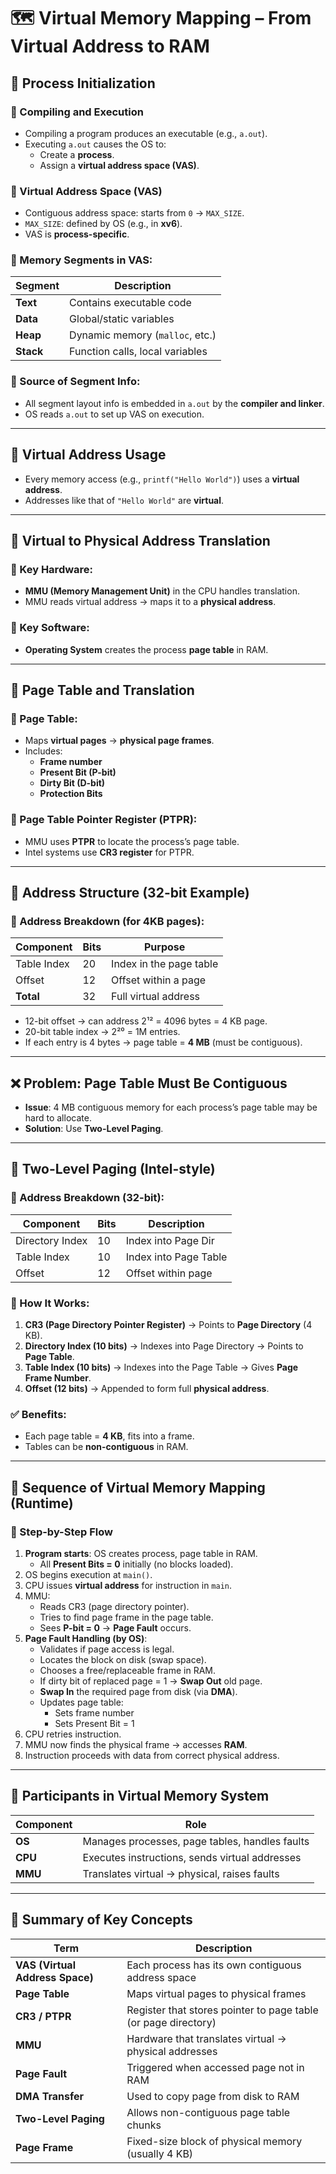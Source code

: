 # 🗺️ Virtual Memory Mapping – From Virtual Address to RAM

## 🧾 Process Initialization

### 🔹 Compiling and Execution

- Compiling a program produces an executable (e.g., `a.out`).
- Executing `a.out` causes the OS to:
    - Create a **process**.
    - Assign a **virtual address space (VAS)**.

### 🔹 Virtual Address Space (VAS)

- Contiguous address space: starts from `0` → `MAX_SIZE`.
- `MAX_SIZE`: defined by OS (e.g., in **xv6**).
- VAS is **process-specific**.

### 🔹 Memory Segments in VAS:

|Segment|Description|
|---|---|
|**Text**|Contains executable code|
|**Data**|Global/static variables|
|**Heap**|Dynamic memory (`malloc`, etc.)|
|**Stack**|Function calls, local variables|

### 🔹 Source of Segment Info:

- All segment layout info is embedded in `a.out` by the **compiler and linker**.
- OS reads `a.out` to set up VAS on execution.

---

## 📍 Virtual Address Usage

- Every memory access (e.g., `printf("Hello World")`) uses a **virtual address**.
- Addresses like that of `"Hello World"` are **virtual**.

---

## 🔁 Virtual to Physical Address Translation

### 🔹 Key Hardware:

- **MMU (Memory Management Unit)** in the CPU handles translation.
- MMU reads virtual address → maps it to a **physical address**.

### 🔹 Key Software:

- **Operating System** creates the process **page table** in RAM.

---

## 📘 Page Table and Translation

### 🔹 Page Table:

- Maps **virtual pages** → **physical page frames**.
- Includes:
    - **Frame number**
    - **Present Bit (P-bit)**
    - **Dirty Bit (D-bit)**
    - **Protection Bits**

### 🔹 Page Table Pointer Register (PTPR):

- MMU uses **PTPR** to locate the process’s page table.
- Intel systems use **CR3 register** for PTPR.

---

## 🧮 Address Structure (32-bit Example)

### 🧷 Address Breakdown (for 4KB pages):

|Component|Bits|Purpose|
|---|---|---|
|Table Index|20|Index in the page table|
|Offset|12|Offset within a page|
|**Total**|32|Full virtual address|

- 12-bit offset → can address 2¹² = 4096 bytes = 4 KB page.
- 20-bit table index → 2²⁰ = 1M entries.
- If each entry is 4 bytes → page table = **4 MB** (must be contiguous).

---

## ❌ Problem: Page Table Must Be Contiguous

- **Issue**: 4 MB contiguous memory for each process’s page table may be hard to allocate.
- **Solution**: Use **Two-Level Paging**.

---

## 🧭 Two-Level Paging (Intel-style)

### 🔹 Address Breakdown (32-bit):

|Component|Bits|Description|
|---|---|---|
|Directory Index|10|Index into Page Dir|
|Table Index|10|Index into Page Table|
|Offset|12|Offset within page|

### 🔹 How It Works:

1. **CR3 (Page Directory Pointer Register)** → Points to **Page Directory** (4 KB).
2. **Directory Index (10 bits)** → Indexes into Page Directory → Points to **Page Table**.
3. **Table Index (10 bits)** → Indexes into the Page Table → Gives **Page Frame Number**.
4. **Offset (12 bits)** → Appended to form full **physical address**.
### ✅ Benefits:

- Each page table = **4 KB**, fits into a frame.
- Tables can be **non-contiguous** in RAM.

---

## 📜 Sequence of Virtual Memory Mapping (Runtime)

### 🔢 Step-by-Step Flow

1. **Program starts**: OS creates process, page table in RAM.
    - All **Present Bits = 0** initially (no blocks loaded).
2. OS begins execution at `main()`.
3. CPU issues **virtual address** for instruction in `main`.
4. MMU:
    - Reads CR3 (page directory pointer).
    - Tries to find page frame in the page table.
    - Sees **P-bit = 0** → **Page Fault** occurs.
5. **Page Fault Handling (by OS)**:
    - Validates if page access is legal.
    - Locates the block on disk (swap space).
    - Chooses a free/replaceable frame in RAM.
    - If dirty bit of replaced page = 1 → **Swap Out** old page.
    - **Swap In** the required page from disk (via **DMA**).
    - Updates page table:
        - Sets frame number
        - Sets Present Bit = 1
6. CPU retries instruction.
7. MMU now finds the physical frame → accesses **RAM**.
8. Instruction proceeds with data from correct physical address.

---

## 🤝 Participants in Virtual Memory System

|Component|Role|
|---|---|
|**OS**|Manages processes, page tables, handles faults|
|**CPU**|Executes instructions, sends virtual addresses|
|**MMU**|Translates virtual → physical, raises faults|

---

## 🧾 Summary of Key Concepts

|Term|Description|
|---|---|
|**VAS (Virtual Address Space)**|Each process has its own contiguous address space|
|**Page Table**|Maps virtual pages to physical frames|
|**CR3 / PTPR**|Register that stores pointer to page table (or page directory)|
|**MMU**|Hardware that translates virtual → physical addresses|
|**Page Fault**|Triggered when accessed page not in RAM|
|**DMA Transfer**|Used to copy page from disk to RAM|
|**Two-Level Paging**|Allows non-contiguous page table chunks|
|**Page Frame**|Fixed-size block of physical memory (usually 4 KB)|